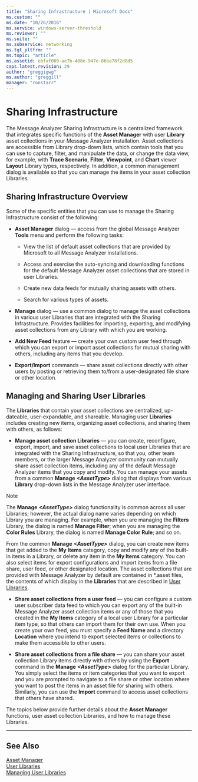```yaml
---
title: "Sharing Infrastructure | Microsoft Docs"
ms.custom: ""
ms.date: "10/26/2016"
ms.service: windows-server-threshold
ms.reviewer: ""
ms.suite: ""
ms.subservice: networking
ms.tgt_pltfrm: ""
ms.topic: "article"
ms.assetid: ebfaf009-ae7b-408e-947e-86ba78f2d8d5
caps.latest.revision: 29
author: "greggigwg"
ms.author: "greggill"
manager: "ronstarr"
---
```


# Sharing Infrastructure

The Message Analyzer Sharing Infrastructure is a centralized framework that integrates specific functions of the **Asset Manager** with user **Library** asset collections in your Message Analyzer installation. Asset collections are accessible from Library drop-down lists, which contain tools that you can use to capture, filter, and manipulate the data, or change the data view, for example, with **Trace Scenario**, **Filter**, **Viewpoint**, and **Chart** viewer **Layout** Library types, respectively. In addition, a common management dialog is available so that you can manage the items in your asset collection Libraries.  
  
## Sharing Infrastructure Overview  

 Some of the specific entities that you can use to manage the Sharing Infrastructure consist of the following:  
  
-   **Asset Manager** dialog — access from the global Message Analyzer **Tools** menu and perform the following tasks:  
  
    -   View the list of default asset collections that are provided by Microsoft to all Message Analyzer installations.  
  
    -   Access and exercise the auto-syncing and downloading functions for the default Message Analyzer asset collections that are stored in user Libraries.  
  
    -   Create new data feeds for mutually sharing assets with others.  
  
    -   Search for various types of assets.  
  
-   **Manage** dialog — use a common dialog to manage the asset collections in various user Libraries that are integrated with the Sharing Infrastructure. Provides facilities for importing, exporting, and modifying asset collections from any Library with which you are working.  
  
-   **Add New Feed** feature — create your own custom user feed through which you can export or import asset collections for mutual sharing with others, including any items that you develop.  
  
-   **Export/Import** commands — share asset collections directly with other users by posting or retrieving them to/from a user-designated file share or other location.  
  
## Managing and Sharing User Libraries  

 The **Libraries** that contain your asset collections are centralized, up-dateable, user-expandable, and shareable. Managing user **Libraries** includes creating new items, organizing asset collections, and sharing them with others, as follows:  
  
-   **Manage asset collection Libraries** — you can create, reconfigure, export, import, and save asset collections to local user Libraries that are integrated with the Sharing Infrastructure, so that you, other team members, or the larger Message Analyzer community can mutually share asset collection items, including any of the default Message Analyzer items that you copy and modify. You can manage your assets from a common **Manage** ***\<AssetType>*** dialog that displays from various **Library** drop-down lists in the Message Analyzer user interface.  
  
 > [!NOTE]
 >  The **Manage** ***\<AssetType>*** dialog functionality is common across all user Libraries; however, the actual dialog name varies depending on which Library you are managing. For example, when you are managing the **Filters** Library, the dialog is named **Manage Filter**; when you are managing the **Color Rules** Library, the dialog is named **Manage Color Rule**; and so on.  
  
 From the common **Manage** ***\<AssetType>*** dialog, you can create new items that get added to the **My Items** category, copy and modify any of the built-in items in a Library, or delete any item in the **My Items** category. You can also select items for export configurations and import items from a file share, user feed, or other designated location. The asset collections that are provided with Message Analyzer by default are contained in \*.asset files, the contents of which display in the **Libraries** that are described in [User Libraries](user-libraries.md).  
  
-   **Share asset collections from a user feed** — you can configure a custom user subscriber data feed to which you can export any of the built-in Message Analyzer asset collection items or any of those that you created in the **My Items** category of a local user Library for a particular item type, so that others can import them for their own use. When you create your own feed, you must specify a **Feed Name** and a directory **Location** where you intend to export selected items or collections to make them accessible to other users.  
  
-   **Share asset collections from a file share** — you can share your asset collection Library items directly with others by using the **Export** command in the **Manage** ***\<AssetType>*** dialog for the particular Library. You simply select the items or item categories that you want to export and you are prompted to navigate to a file share or other location where you want to post the items in an asset file for sharing with others. Similarly, you can use the **Import** command to access asset collections that others have shared.  
  
The topics below provide further details about the **Asset Manager** functions, user asset collection Libraries,  and how to manage these Libraries.  
  
---  
  
## See Also  

[Asset Manager](asset-manager.md)   
[User Libraries](user-libraries.md)   
[Managing User Libraries](managing-user-libraries.md)